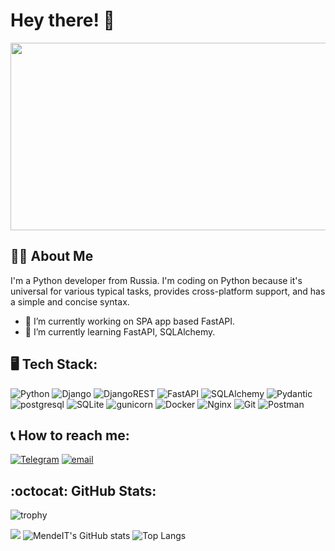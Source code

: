 # Hey there! 👋

<div id="header" align="center">
    <img src="https://i.giphy.com/media/v1.Y2lkPTc5MGI3NjExenl1cW5sMTNpMmE1a2Q1Y2dub3R5bGc3M3pxb2x1eG14b3AzMXRweiZlcD12MV9pbnRlcm5hbF9naWZfYnlfaWQmY3Q9Zw/coxQHKASG60HrHtvkt/giphy.gif" width="600" height="300"/>
</div>

## :man_technologist: About Me
I'm a Python developer from Russia. I'm coding on Python because it's universal for various typical tasks, provides cross-platform support, and has a simple and concise syntax.
- 🔭 I’m currently working on SPA app based FastAPI.
- 🌱 I’m currently learning FastAPI, SQLAlchemy.

## :desktop_computer: Tech Stack:
![Python](https://img.shields.io/badge/python-3670A0?style=for-the-badge&logo=python&logoColor=ffdd54) 
![Django](https://img.shields.io/badge/django-%23092E20.svg?style=for-the-badge&logo=django&logoColor=white)
![DjangoREST](https://img.shields.io/badge/DJANGO-REST-ff1709?style=for-the-badge&logo=django&logoColor=white&color=A60400&labelColor=A60400)
![FastAPI](https://img.shields.io/badge/FastAPI-005571?style=for-the-badge&logo=fastapi)
![SQLAlchemy](https://img.shields.io/badge/sqlalchemy-D71F00?style=for-the-badge&logo=sqlalchemy)
![Pydantic](https://img.shields.io/badge/pydantic-005571?style=for-the-badge&logo=pydantic)
![postgresql](https://img.shields.io/badge/PostgreSQL-316192?style=for-the-badge&logo=postgresql&logoColor=white)
![SQLite](https://img.shields.io/badge/SQLite-07405E?style=for-the-badge&logo=sqlite&logoColor=white)
![gunicorn](https://img.shields.io/badge/gunicorn-499848?style=for-the-badge&logo=gunicorn&logoColor=white)
![Docker](https://img.shields.io/badge/docker-%230db7ed.svg?style=for-the-badge&logo=docker&logoColor=white)
![Nginx](https://img.shields.io/badge/Nginx-009900?style=for-the-badge&logo=Nginx&logoColor=white)
![Git](https://img.shields.io/badge/git-F05032?style=for-the-badge&logo=git&logoColor=white)
![Postman](https://img.shields.io/badge/Postman-FF6F00?style=for-the-badge&logo=postman&logoColor=white)

## :telephone_receiver: How to reach me:
[![Telegram](https://img.shields.io/badge/Telegram-26A5E4?style=for-the-badge&logo=telegram&logoColor=FFFFFF)](https://t.me/AldarSPb)
[![email](https://img.shields.io/badge/Email-yellow?style=for-the-badge&logo=maildotru&logoColor=FFFFFF)](mailto:dordzhiev.aldar@yandex.ru)

## :octocat: GitHub Stats:
![trophy](https://github-profile-trophy.vercel.app/?username=mendeit&theme=gruvbox)

![](https://github-profile-summary-cards.vercel.app/api/cards/profile-details?username=mendeit&theme=solarized)
![MendeIT's GitHub stats](https://github-readme-stats.vercel.app/api?username=mendeit&theme=flag-india&show_icons=true)
![Top Langs](https://github-readme-stats.vercel.app/api/top-langs/?username=mendeit&layout=pie)


<!--
**MendeIT/MendeIT** is a ✨ _special_ ✨ repository because its `README.md` (this file) appears on your GitHub profile.

Here are some ideas to get you started:

- 🔭 I’m currently working on ...
- 🌱 I’m currently learning ...
- 👯 I’m looking to collaborate on ...
- 🤔 I’m looking for help with ...
- 💬 Ask me about ...
- 📫 How to reach me: ...
- 😄 Pronouns: ...
- ⚡ Fun fact: ...
-->

